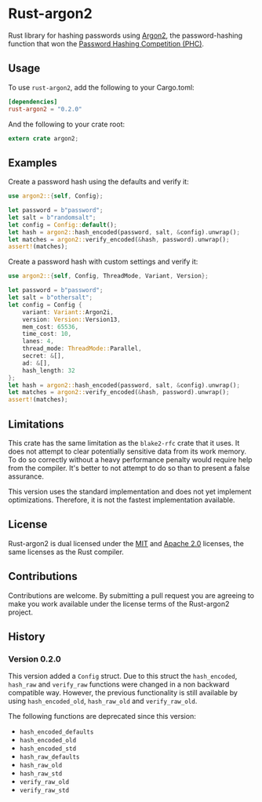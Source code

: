 # Rust-argon2

Rust library for hashing passwords using
[Argon2](https://github.com/P-H-C/phc-winner-argon2), the password-hashing
function that won the
[Password Hashing Competition (PHC)](https://password-hashing.net).

## Usage

To use `rust-argon2`, add the following to your Cargo.toml:

```toml
[dependencies]
rust-argon2 = "0.2.0"
```

And the following to your crate root:

```rust
extern crate argon2;
```


## Examples

Create a password hash using the defaults and verify it:

```rust
use argon2::{self, Config};

let password = b"password";
let salt = b"randomsalt";
let config = Config::default();
let hash = argon2::hash_encoded(password, salt, &config).unwrap();
let matches = argon2::verify_encoded(&hash, password).unwrap();
assert!(matches);
```

Create a password hash with custom settings and verify it:

```rust
use argon2::{self, Config, ThreadMode, Variant, Version};

let password = b"password";
let salt = b"othersalt";
let config = Config {
    variant: Variant::Argon2i,
    version: Version::Version13,
    mem_cost: 65536,
    time_cost: 10,
    lanes: 4,
    thread_mode: ThreadMode::Parallel,
    secret: &[],
    ad: &[],
    hash_length: 32
};
let hash = argon2::hash_encoded(password, salt, &config).unwrap();
let matches = argon2::verify_encoded(&hash, password).unwrap();
assert!(matches);
```


## Limitations

This crate has the same limitation as the `blake2-rfc` crate that it uses.
It does not attempt to clear potentially sensitive data from its work
memory. To do so correctly without a heavy performance penalty would
require help from the compiler. It's better to not attempt to do so than to
present a false assurance.

This version uses the standard implementation and does not yet implement
optimizations. Therefore, it is not the fastest implementation available.


## License

Rust-argon2 is dual licensed under the [MIT](LICENSE-MIT) and
[Apache 2.0](LICENSE-APACHE) licenses, the same licenses as the Rust compiler.


## Contributions

Contributions are welcome. By submitting a pull request you are agreeing to
make you work available under the license terms of the Rust-argon2 project.


## History

### Version 0.2.0

This version added a `Config` struct. Due to this struct the `hash_encoded`,
`hash_raw` and `verify_raw` functions were changed in a non backward
compatible way. However, the previous functionality is still available by
using `hash_encoded_old`, `hash_raw_old` and `verify_raw_old`.

The following functions are deprecated since this version:

- `hash_encoded_defaults`
- `hash_encoded_old`
- `hash_encoded_std`
- `hash_raw_defaults`
- `hash_raw_old`
- `hash_raw_std`
- `verify_raw_old`
- `verify_raw_std`
